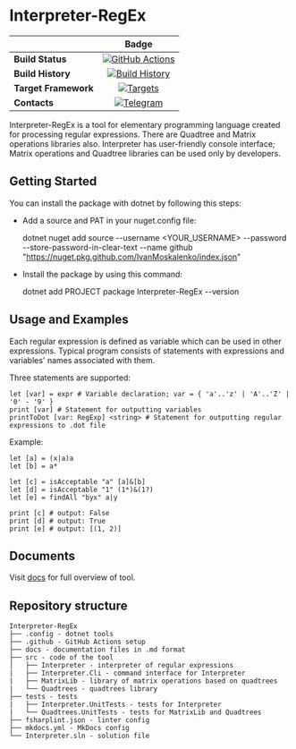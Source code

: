 # Interpreter-RegEx

||Badge|
|------|:------:|
|**Build Status**|[![GitHub Actions](https://github.com/IvanMoskalenko/Interpreter-RegEx/workflows/Build/badge.svg?branch=master)](https://github.com/IvanMoskalenko/Interpreter-RegEx/actions?query=branch%3Amaster) |
|**Build History**|[![Build History](https://buildstats.info/github/chart/IvanMoskalenko/Interpreter-RegEx)](https://github.com/IvanMoskalenko/Interpreter-RegEx/actions?query=branch%3Amaster) |
|**Target Framework**|[![Targets](https://img.shields.io/badge/.NET%20-5-green.svg)](https://docs.microsoft.com/ru-ru/dotnet/core/introduction)|
|**Contacts**|[![Telegram](https://raw.githubusercontent.com/Patrolavia/telegram-badge/master/ask.svg)](https://t.me/vnmsklnk)|


Interpreter-RegEx is a tool for elementary programming language created for processing regular expressions. There are Quadtree and Matrix operations libraries also. Interpreter has user-friendly console interface; Matrix operations and Quadtree libraries can be used only by developers.

## Getting Started

You can install the package with dotnet by following this steps:

* Add a source and PAT in your nuget.config file:

	dotnet nuget add source --username <YOUR_USERNAME> --password <PAT> --store-password-in-clear-text --name github "https://nuget.pkg.github.com/IvanMoskalenko/index.json"

* Install the package by using this command:

	dotnet add PROJECT package Interpreter-RegEx --version <version>

## Usage and Examples

Each regular expression is defined as variable which can be used in other expressions. Typical program consists of statements with expressions and variables' names associated with them.

Three statements are supported:

	let [var] = expr # Variable declaration; var = { 'a'..'z' | 'A'..'Z' | '0' - '9' }
	print [var] # Statement for outputting variables
	printToDot [var: RegExp] <string> # Statement for outputting regular expressions to .dot file

Example:

	let [a] = (x|a)a
	let [b] = a*

	let [c] = isAcceptable "a" [a]&[b]
	let [d] = isAcceptable "1" (1*)&(1?)
	let [e] = findAll "byx" a|y

	print [c] # output: False
	print [d] # output: True
	print [e] # output: [(1, 2)]

## Documents

Visit [docs](https://ivanmoskalenko.github.io/Interpreter-RegEx/) for full overview of tool.

## Repository structure

```
Interpreter-RegEx
├── .config - dotnet tools
├── .github - GitHub Actions setup 
├── docs - documentation files in .md format
├── src - code of the tool
│	├── Interpreter - interpreter of regular expressions
|	├── Interpreter.Cli - command interface for Interpreter
|	├── MatrixLib - library of matrix operations based on quadtrees
|	└── Quadtrees - quadtrees library
├── tests - tests
|	├── Interpreter.UnitTests - tests for Interpreter
|	└── Quadtrees.UnitTests - tests for MatrixLib and Quadtrees
├── fsharplint.json - linter config
├── mkdocs.yml - MkDocs config
└── Interpreter.sln - solution file
```
	



